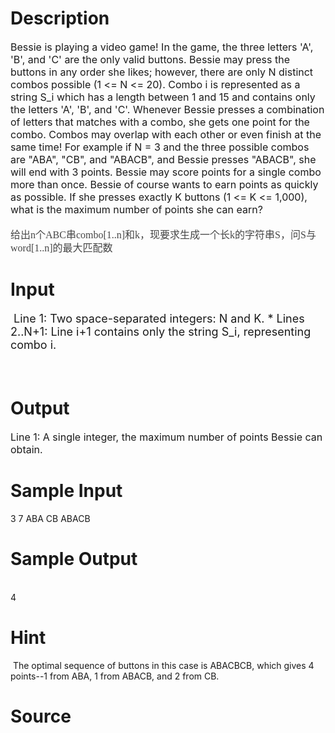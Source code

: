 
# Description

<div class="content"><div class="problem-text" align="left"><span style="font-size: medium; "><span class="mono prewrap" id="probtext-text">Bessie is playing a video game! In the game, the three letters &#39;A&#39;, &#39;B&#39;, and &#39;C&#39; are the only valid buttons. Bessie may press the buttons in any order she likes; however, there are only N distinct combos possible (1 &lt;= N &lt;= 20). Combo i is represented as a string S_i which has a length between 1 and 15 and contains only the letters &#39;A&#39;, &#39;B&#39;, and &#39;C&#39;. Whenever Bessie presses a combination of letters that matches with a combo, she gets one point for the combo. Combos may overlap with each other or even finish at the same time! For example if N = 3 and the three possible combos are &#34;ABA&#34;, &#34;CB&#34;, and &#34;ABACB&#34;, and Bessie presses &#34;ABACB&#34;, she will end with 3 points. Bessie may score points for a single combo more than once. Bessie of course wants to earn points as quickly as possible. If she presses exactly K buttons (1 &lt;= K &lt;= 1,000), what is the maximum number of points she can earn? </span></span></div>
<div class="problem-text" align="left"><span style="font-size: medium; "><br type="_moz"/>
</span></div>
<div class="problem-text" align="left"><span style="font-size: medium; "><span class="Apple-style-span" style="font-family: simsun; color: rgb(70, 70, 70); line-height: 21px; ">给出n个ABC串combo[1..n]和k，现要求生成一个长k的字符串S，问S与word[1..n]的最大匹配数</span></span></div></div>

# Input

<div class="content"><p><font size="4"> Line 1: Two space-separated integers: N and K. * Lines 2..N+1: Line i+1 contains only the string S_i, representing combo i.</font></p>
<p><font size="4"> </font></p></div>

# Output

<div class="content"><p><span style="font-size: medium">Line 1: A single integer, the maximum number of points Bessie can obtain.<br/>
</span></p></div>

# Sample Input

<div class="content"><span class="sampledata"> 3 7 ABA CB ABACB </span></div>

# Sample Output

<div class="content"><span class="sampledata"> <br/>
  4 </span></div>

# Hint

<div class="content"><p></p><p> The optimal sequence of buttons in this case is ABACBCB, which gives 4 points--1 from ABA, 1 from ABACB, and 2 from CB.</p><p></p></div>

# Source

<div class="content"><p><a href="problemset.php?search="></a></p></div>

